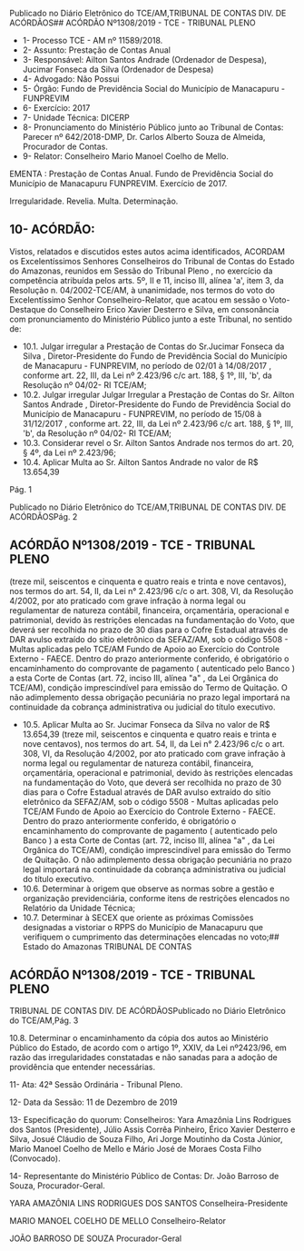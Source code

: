 Publicado  no  Diário  Eletrônico do TCE/AM,TRIBUNAL DE CONTAS DIV. DE ACÓRDÃOS## ACÓRDÃO Nº1308/2019 - TCE - TRIBUNAL PLENO

- 1- Processo TCE - AM nº 11589/2018.
- 2- Assunto: Prestação de Contas Anual
- 3- Responsável: Ailton  Santos  Andrade (Ordenador de Despesa), Jucimar Fonseca da Silva (Ordenador de Despesa)
- 4- Advogado: Não Possui
- 5- Órgão: Fundo de Previdência Social do Município de Manacapuru - FUNPREVIM
- 6- Exercício: 2017
- 7- Unidade Técnica: DICERP
- 8- Pronunciamento  do  Ministério  Público  junto  ao  Tribunal  de  Contas: Parecer  nº 642/2018-DMP, Dr. Carlos Alberto Souza de Almeida, Procurador de Contas.
- 9- Relator: Conselheiro Mario Manoel Coelho de Mello.

EMENTA :  Prestação  de  Contas  Anual.  Fundo  de Previdência  Social  do  Município  de  Manacapuru  FUNPREVIM. Exercício de 2017.

Irregularidade. Revelia. Multa. Determinação.

## 10-  ACÓRDÃO:

Vistos, relatados e discutidos estes autos acima identificados, ACORDAM os Excelentíssimos Senhores Conselheiros do Tribunal de Contas do Estado do Amazonas, reunidos em Sessão do Tribunal Pleno , no exercício da competência atribuída pelos arts. 5º, II e 11, inciso III, alínea 'a', item 3, da Resolução n. 04/2002-TCE/AM, à unanimidade, nos termos do voto do Excelentíssimo Senhor Conselheiro-Relator, que acatou em sessão o  Voto-Destaque  do  Conselheiro  Erico  Xavier  Desterro  e  Silva, em  consonância com pronunciamento do Ministério Público junto a este Tribunal, no sentido de:

- 10.1. Julgar  irregular a  Prestação  de  Contas  do Sr.Jucimar  Fonseca  da Silva , Diretor-Presidente do Fundo de Previdência Social do Município de  Manacapuru  -  FUNPREVIM,  no  período  de 02/01  à  14/08/2017 , conforme art.  22,  III,  da  Lei  nº  2.423/96  c/c  art.  188,  §  1º,  III,  'b',  da Resolução nº 04/02- RI TCE/AM;
- 10.2. Julgar irregular Julgar Irregular a Prestação de Contas do Sr. Ailton Santos  Andrade ,  Diretor-Presidente  do  Fundo  de  Previdência  Social do  Município  de  Manacapuru  -  FUNPREVIM,  no  período  de 15/08  à 31/12/2017 ,  conforme art. 22, III, da Lei nº 2.423/96 c/c art. 188, § 1º, III, 'b', da Resolução nº 04/02- RI TCE/AM;
- 10.3. Considerar revel o Sr. Ailton Santos Andrade nos termos do art. 20, § 4º, da Lei nº 2.423/96;
- 10.4. Aplicar Multa ao Sr. Ailton Santos Andrade no valor de R$ 13.654,39

Pág. 1

Publicado  no  Diário  Eletrônico do TCE/AM,TRIBUNAL DE CONTAS DIV. DE ACÓRDÃOSPág. 2

## ACÓRDÃO Nº1308/2019 - TCE - TRIBUNAL PLENO

(treze mil, seiscentos  e  cinquenta  e  quatro  reais  e  trinta  e  nove centavos), nos termos do art. 54, II, da Lei n° 2.423/96 c/c o art. 308, VI, da  Resolução  4/2002,  por  ato  praticado  com  grave  infração  à  norma legal  ou  regulamentar  de  natureza  contábil,  financeira,  orçamentária, operacional e patrimonial, devido às restrições elencadas na fundamentação do Voto, que deverá ser recolhida no prazo de 30 dias para o Cofre Estadual através de DAR avulso extraído do sítio eletrônico da  SEFAZ/AM,  sob  o  código  5508  -  Multas  aplicadas  pelo  TCE/AM  Fundo de Apoio ao Exercício do Controle Externo - FAECE. Dentro do prazo anteriormente conferido, é obrigatório o encaminhamento  do  comprovante  de  pagamento  ( autenticado pelo Banco )  a  esta  Corte  de  Contas  (art.  72,  inciso  III,  alínea  "a"  ,  da  Lei Orgânica do TCE/AM), condição imprescindível para emissão do Termo de Quitação. O não adimplemento dessa obrigação pecuniária no prazo legal importará na continuidade da cobrança administrativa ou judicial do título executivo.

- 10.5. Aplicar  Multa ao Sr.  Jucimar  Fonseca  da  Silva no  valor  de R$ 13.654,39 (treze mil, seiscentos e cinquenta e quatro reais e trinta e nove centavos), nos termos do art. 54, II, da Lei n° 2.423/96 c/c o art. 308, VI, da  Resolução  4/2002,  por  ato  praticado  com  grave  infração  à  norma legal  ou  regulamentar  de  natureza  contábil,  financeira,  orçamentária, operacional e patrimonial, devido às restrições elencadas na fundamentação do Voto, que deverá ser recolhida no prazo de 30 dias para o Cofre Estadual através de DAR avulso extraído do sítio eletrônico da  SEFAZ/AM,  sob  o  código  5508  -  Multas  aplicadas  pelo  TCE/AM  Fundo de Apoio ao Exercício do Controle Externo - FAECE. Dentro do prazo anteriormente conferido, é obrigatório o encaminhamento  do  comprovante  de  pagamento  ( autenticado pelo Banco )  a  esta  Corte  de  Contas  (art.  72,  inciso  III,  alínea  "a"  ,  da  Lei Orgânica do TCE/AM), condição imprescindível para emissão do Termo de Quitação. O não adimplemento dessa obrigação pecuniária no prazo legal importará na continuidade da cobrança administrativa ou judicial do título executivo.
- 10.6. Determinar à  origem  que  observe  as  normas  sobre  a  gestão  e organização previdenciária, conforme itens de restrições elencados no Relatório da Unidade Técnica;
- 10.7. Determinar à SECEX que oriente as próximas Comissões designadas a  vistoriar  o  RPPS  do  Município  de  Manacapuru  que  verifiquem  o cumprimento das determinações elencadas no voto;## Estado do Amazonas TRIBUNAL DE CONTAS

## ACÓRDÃO Nº1308/2019 - TCE - TRIBUNAL PLENO

TRIBUNAL DE CONTAS DIV. DE ACÓRDÃOSPublicado  no  Diário  Eletrônico do TCE/AM,Pág. 3

10.8. Determinar o  encaminhamento  da  cópia  dos  autos  ao  Ministério Público do Estado, de acordo com o artigo 1º, XXIV, da Lei nº2423/96, em  razão  das  irregularidades  constatadas  e  não  sanadas  para  a adoção de providência que entender necessárias.

11-  Ata: 42ª Sessão Ordinária - Tribunal Pleno.

12-  Data da Sessão: 11 de Dezembro de 2019

13-  Especificação  do  quorum: Conselheiros: Yara  Amazônia  Lins  Rodrigues  dos Santos (Presidente), Júlio Assis Corrêa Pinheiro, Érico Xavier Desterro e Silva, Josué Cláudio de Souza Filho, Ari Jorge Moutinho da Costa Júnior, Mario Manoel Coelho de Mello e Mário José de Moraes Costa Filho (Convocado).

14-  Representante  do  Ministério  Público  de  Contas: Dr. João  Barroso  de  Souza, Procurador-Geral.

YARA AMAZÔNIA LINS RODRIGUES DOS SANTOS Conselheira-Presidente

MARIO MANOEL COELHO DE MELLO Conselheiro-Relator

JOÃO BARROSO DE SOUZA Procurador-Geral